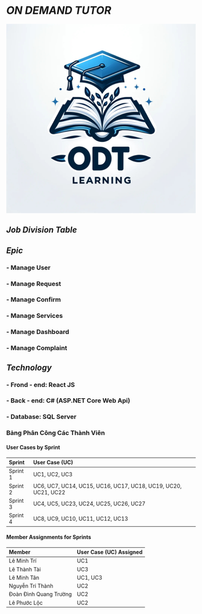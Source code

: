 # _ON DEMAND TUTOR_ 
![My Image](images/z5520680443558_906c7220fd17b60865cf37008a573767.jpg)
## ___Job Division Table___

## ___Epic___
### - Manage User 
### - Manage Request
### - Manage Confirm
### - Manage Services
### - Manage Dashboard
### - Manage Complaint

## ___Technology___
### - Frond - end: React JS
### - Back - end: C# (ASP.NET Core Web Api)
### - Database: SQL Server


### Bảng Phân Công Các Thành Viên

#### User Cases by Sprint

| Sprint   | User Case (UC)             |
| :------- | :------------------------- |
| Sprint 1 | UC1, UC2, UC3              |
| Sprint 2 | UC6, UC7, UC14, UC15, UC16, UC17, UC18, UC19, UC20, UC21, UC22 |
| Sprint 3 | UC4, UC5, UC23, UC24, UC25, UC26, UC27 |
| Sprint 4 | UC8, UC9, UC10, UC11, UC12, UC13    |


#### Member Assignments for Sprints


| Member   | User Case (UC) Assigned    |
| :------- | :------------------------- |
| Lê Minh Trí | UC1 |
| Lê Thành Tài | UC3 |
| Lê Minh Tân | UC1, UC3 |
| Nguyễn Trí Thành | UC2 |
| Đoàn Đình Quang Trường | UC2 |
| Lê Phước Lộc | UC2 |
